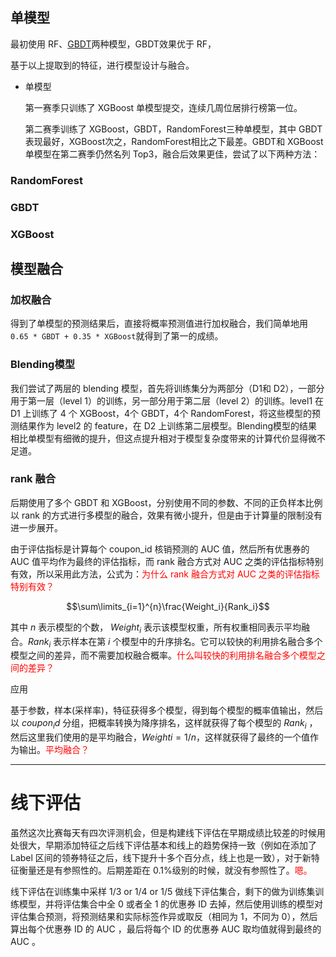 

## 单模型

最初使用 RF、[GBDT](http://blog.csdn.net/shine19930820/article/details/65633436)两种模型，GBDT效果优于 RF，


基于以上提取到的特征，进行模型设计与融合。

- 单模型

  第一赛季只训练了 XGBoost 单模型提交，连续几周位居排行榜第一位。

  第二赛季训练了 XGBoost，GBDT，RandomForest三种单模型，其中 GBDT 表现最好，XGBoost次之，RandomForest相比之下最差。GBDT和 XGBoost 单模型在第二赛季仍然名列 Top3，融合后效果更佳，尝试了以下两种方法：

### RandomForest


### GBDT

### XGBoost



## 模型融合

### 加权融合

得到了单模型的预测结果后，直接将概率预测值进行加权融合，我们简单地用`0.65 * GBDT + 0.35 * XGBoost`就得到了第一的成绩。

### Blending模型

我们尝试了两层的 blending 模型，首先将训练集分为两部分（D1和 D2），一部分用于第一层（level 1）的训练，另一部分用于第二层（level 2）的训练。level1 在 D1 上训练了 4 个 XGBoost，4个 GBDT，4个 RandomForest，将这些模型的预测结果作为 level2 的 feature，在 D2 上训练第二层模型。Blending模型的结果相比单模型有细微的提升，但这点提升相对于模型复杂度带来的计算代价显得微不足道。


### rank 融合

后期使用了多个 GBDT 和 XGBoost，分别使用不同的参数、不同的正负样本比例以 rank 的方式进行多模型的融合，效果有微小提升，但是由于计算量的限制没有进一步展开。


由于评估指标是计算每个 coupon_id 核销预测的 AUC 值，然后所有优惠券的 AUC 值平均作为最终的评估指标，而 rank 融合方式对 AUC 之类的评估指标特别有效，所以采用此方法，公式为：<span style="color:red;">为什么 rank 融合方式对 AUC 之类的评估指标特别有效？</span>

$$\sum\limits_{i=1}^{n}\frac{Weight_i}{Rank_i}$$

其中 $n$ 表示模型的个数， $Weight_i$ 表示该模型权重，所有权重相同表示平均融合。$Rank_i$ 表示样本在第 $i$ 个模型中的升序排名。它可以较快的利用排名融合多个模型之间的差异，而不需要加权融合概率。<span style="color:red;">什么叫较快的利用排名融合多个模型之间的差异？</span>

应用

基于参数，样本(采样率)，特征获得多个模型，得到每个模型的概率值输出，然后以 $coupon_id$ 分组，把概率转换为降序排名，这样就获得了每个模型的 $Rank_i$ ，然后这里我们使用的是平均融合，$Weighti=1/n$，这样就获得了最终的一个值作为输出。<span style="color:red;">平均融合？</span>








------

# **线下评估**

虽然这次比赛每天有四次评测机会，但是构建线下评估在早期成绩比较差的时候用处很大，早期添加特征之后线下评估基本和线上的趋势保持一致（例如在添加了 Label 区间的领券特征之后，线下提升十多个百分点，线上也是一致），对于新特征衡量还是有参照性的。后期差距在 0.1%级别的时候，就没有参照性了。<span style="color:red;">嗯。</span>

线下评估在训练集中采样 1/3 or 1/4 or 1/5 做线下评估集合，剩下的做为训练集训练模型，并将评估集合中全 0 或者全 1 的优惠券 ID 去掉，然后使用训练的模型对评估集合预测，将预测结果和实际标签作异或取反（相同为 1，不同为 0），然后算出每个优惠券 ID 的 AUC ，最后将每个 ID 的优惠券 AUC 取均值就得到最终的 AUC 。
